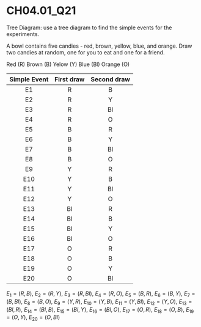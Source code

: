 # CH04.01_Q21 #
Tree Diagram: use a tree diagram to find the simple events for the experiments.

A bowl contains five candies - red, brown, yellow, blue, and orange. Draw two candies at random, one for you to eat and one for a friend.

Red	(R)
Brown	(B)
Yelow	(Y)
Blue	(Bl)
Orange	(O)

| Simple Event | First draw | Second draw   |
|:-----:|:----------:|:-------------:|
| E1    | R           | B            |
| E2    | R           | Y            |
| E3    | R           | Bl           |
| E4    | R           | O            |
| E5    | B           | R            |
| E6    | B           | Y            |
| E7    | B           | Bl           |
| E8    | B           | O            |
| E9    | Y           | R            |
| E10   | Y           | B            |
| E11   | Y           | Bl           |
| E12   | Y           | O            |
| E13   | Bl          | R            |
| E14   | Bl          | B            |
| E15   | Bl          | Y            |
| E16   | Bl          | O            |
| E17   | O           | R            |
| E18   | O           | B            |
| E19   | O           | Y            |
| E20   | O           | Bl           |

$E_{1} = (R, B)$, 
$E_{2} = (R, Y)$, 
$E_{3} = (R, Bl)$, 
$E_{4} = (R, O)$, 
$E_{5} = (B, R)$, 
$E_{6} = (B, Y)$, 
$E_{7} = (B, Bl)$, 
$E_{8} = (B, O)$, 
$E_{9} = (Y, R)$, 
$E_{10} = (Y, B)$, 
$E_{11} = (Y, Bl)$, 
$E_{12} = (Y, O)$, 
$E_{13} = (Bl, R)$, 
$E_{14} = (Bl, B)$, 
$E_{15} = (Bl, Y)$, 
$E_{16} = (Bl, O)$, 
$E_{17} = (O, R)$, 
$E_{18} = (O, B)$, 
$E_{19} = (O, Y)$, 
$E_{20} = (O, Bl)$






